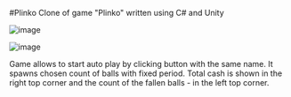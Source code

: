 #Plinko
Clone of game "Plinko" written using C# and Unity

![image](https://github.com/user-attachments/assets/a8357c22-e560-4674-9cdd-abde97bb2afd)


![image](https://github.com/user-attachments/assets/667bafb6-5c04-4f63-b8e2-e166dfb6494a)

Game allows to start auto play by clicking button with the same name. It spawns chosen count of balls with fixed period.
Total cash is shown in the right top corner and the count of the fallen balls - in the left top corner.
